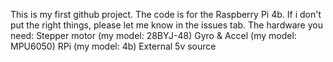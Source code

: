 This is my first github project. The code is for the Raspberry Pi 4b. If i don't put the right things, please let me know in the issues tab.
The hardware you need:
  Stepper motor (my model: 28BYJ-48)
  Gyro & Accel (my model: MPU6050)
  RPi (my model: 4b)
  External 5v source
